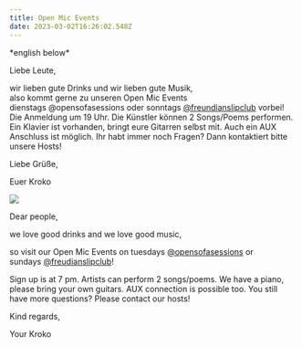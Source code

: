 ```yaml
---
title: Open Mic Events
date: 2023-03-02T16:26:02.548Z
---
```

\*english below\*

Liebe Leute,

wir lieben gute Drinks und wir lieben gute Musik,\
also kommt gerne zu unseren Open Mic Events dienstags @opensofasessions oder sonntags [@freundianslipclub](https://www.instagram.com/freudianslipclub/) vorbei! Die Anmeldung um 19 Uhr. Die Künstler können 2 Songs/Poems performen. Ein Klavier ist vorhanden, bringt eure Gitarren selbst mit. Auch ein AUX Anschluss ist möglich. Ihr habt immer noch Fragen? Dann kontaktiert bitte unsere Hosts!

Liebe Grüße,

Euer Kroko

![](img/7301a60c-0a00-451d-aff0-317cd127f936.jpg)

Dear people,

we love good drinks and we love good music,

so visit our Open Mic Events on tuesdays [@opensofasessions](https://www.instagram.com/opensofasessions/) or sundays [@freudianslipclub](https://www.instagram.com/freudianslipclub/)!

Sign up is at 7 pm. Artists can perform 2 songs/poems. We have a piano, please bring your own guitars. AUX connection is possible too. You still have more questions? Please contact our hosts!

Kind regards,

Your Kroko